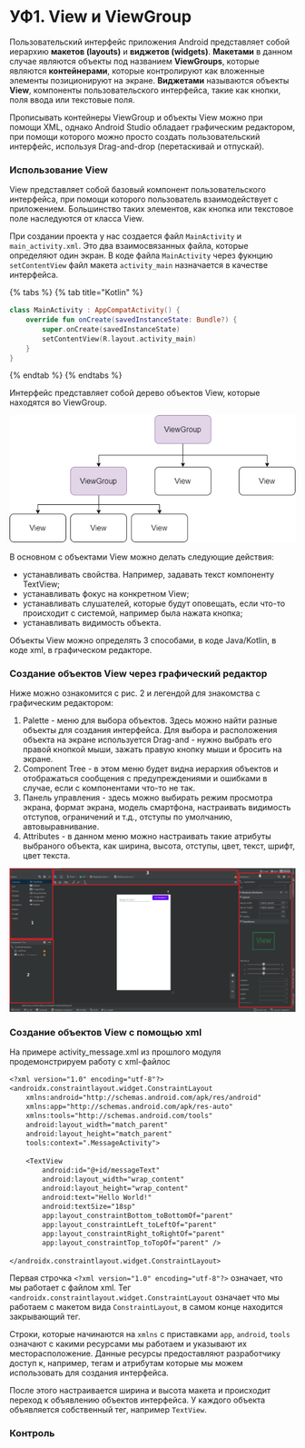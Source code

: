 # УФ1. View и ViewGroup

Пользовательский интерфейс приложения Android представляет собой иерархию **макетов \(layouts\)** и **виджетов \(widgets\)**. **Макетами** в данном случае являются объекты под названием **ViewGroups**, которые являются **контейнерами**, которые контролируют как вложенные элементы позиционируют на экране. **Виджетами** называются объекты **View**, компоненты пользовательского интерфейса, такие как кнопки, поля ввода или текстовые поля.

Прописывать контейнеры ViewGroup и объекты View можно при помощи XML, однако Android Studio обладает графическим редактором, при помощи которого можно просто создать пользовательский интерфейс, используя Drag-and-drop \(перетаскивай и отпускай\).

### Использование View

View представляет собой базовый компонент пользовательского интерфейса, при помощи которого пользователь взаимодействует с приложением. Большинство таких элементов, как кнопка или текстовое поле наследуются от класса View. 

При создании проекта у нас создается файл `MainActivity` и `main_activity.xml`. Это два взаимосвязанных файла, которые определяют один экран. В коде файла `MainActivity` через фукнцию `setContentView` файл макета `activity_main` назначается в качестве интерфейса.

{% tabs %}
{% tab title="Kotlin" %}
```kotlin
class MainActivity : AppCompatActivity() {
    override fun onCreate(savedInstanceState: Bundle?) {
        super.onCreate(savedInstanceState)
        setContentView(R.layout.activity_main)
    }
}
```
{% endtab %}
{% endtabs %}

Интерфейс представляет собой дерево объектов View, которые находятся во ViewGroup.



![&#x420;&#x438;&#x441;.1. &#x418;&#x435;&#x440;&#x430;&#x440;&#x445;&#x438;&#x44F; &#x43E;&#x431;&#x44A;&#x435;&#x43A;&#x442;&#x43E;&#x432; &#x432; &#x43C;&#x430;&#x43A;&#x435;&#x442;&#x435;](../../.gitbook/assets/viewgroup_hierarchy.png)

В основном с объектами View можно делать следующие действия:

* устанавливать свойства. Например, задавать текст компоненту TextView;
* устанавливать фокус на конкретном View;
* устанавливать слушателей, которые будут оповещать, если что-то происходит с системой, например была нажата кнопка;
* устанавливать видимость объекта.

Объекты View можно определять 3 способами, в коде Java/Kotlin, в коде xml, в графическом редакторе.

### Создание объектов View через графический редактор

Ниже можно ознакомится с рис. 2 и легендой для знакомства с графическим редактором:

1. Palette - меню для выбора объектов. Здесь можно найти разные объекты для создания интерфейса. Для выбора и расположения объекта на экране используется Drag-and - нужно выбрать его правой кнопкой мыши, зажать правую кнопку мыши и бросить на экране.
2. Component Tree - в этом меню будет видна иерархия объектов и отображаться сообщения с предупреждениями и ошибками в случае, если с компонентами что-то не так.
3. Панель управления - здесь можно выбирать режим просмотра экрана, формат экрана, модель смартфона, настраивать видимость отступов, ограничений и т.д., отступы по умолчанию, автовыравнивание.
4. Attributes - в данном меню можно настраивать такие атрибуты выбраного объекта, как ширина, высота, отступы, цвет, текст, шрифт, цвет текста.

![&#x420;&#x438;&#x441;. 2 &#x413;&#x440;&#x430;&#x444;&#x438;&#x447;&#x435;&#x441;&#x43A;&#x438;&#x439; &#x440;&#x435;&#x434;&#x430;&#x43A;&#x442;&#x43E;&#x440;](../../.gitbook/assets/graficheskii-redaktor.png)

### Создание объектов View с помощью xml

На примере activity\_message.xml из прошлого модуля продемонстрируем работу с xml-файлос

```markup
<?xml version="1.0" encoding="utf-8"?>
<androidx.constraintlayout.widget.ConstraintLayout
    xmlns:android="http://schemas.android.com/apk/res/android"
    xmlns:app="http://schemas.android.com/apk/res-auto"
    xmlns:tools="http://schemas.android.com/tools"
    android:layout_width="match_parent"
    android:layout_height="match_parent"
    tools:context=".MessageActivity">

    <TextView
        android:id="@+id/messageText"
        android:layout_width="wrap_content"
        android:layout_height="wrap_content"
        android:text="Hello World!"
        android:textSize="18sp"
        app:layout_constraintBottom_toBottomOf="parent"
        app:layout_constraintLeft_toLeftOf="parent"
        app:layout_constraintRight_toRightOf="parent"
        app:layout_constraintTop_toTopOf="parent" />

</androidx.constraintlayout.widget.ConstraintLayout>
```

Первая строчка `<?xml version="1.0" encoding="utf-8"?>` означает, что мы работает с файлом xml. Тег `<androidx.constraintlayout.widget.ConstraintLayout` означает что мы работаем с макетом вида `ConstraintLayout`, в самом конце находится закрывающий тег.

Строки, которые начинаются на `xmlns` с приставками `app`, `android`, `tools` означают с какими ресурсами мы работаем и указывают их месторасположение. Данные ресурсы предоставляют разработчику доступ к, например, тегам и атрибутам которые мы можем использовать для создания интерфейса. 

После этого настраивается ширина и высота макета и происходит переход к объявлению объектов интерфейса. У каждого объекта объявляется собственный тег, например `TextView`.

### Контроль



